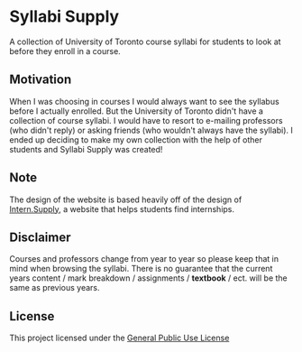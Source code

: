 # Syllabi Supply
A collection of University of Toronto course syllabi for students to look at before they enroll in a course.

## Motivation
When I was choosing in courses I would always want to see the syllabus before I actually enrolled. But the University of Toronto didn't have a collection of course syllabi. I would have to resort to e-mailing professors (who didn't reply) or asking friends (who wouldn't always have the syllabi). I ended up deciding to make my own collection with the help of other students and Syllabi Supply was created!

## Note
The design of the website is based heavily off of the design of [Intern.Supply](http://www.intern.supply/), a website that helps students find internships.

## Disclaimer
Courses and professors change from year to year so please keep that in mind when browsing the syllabi. There is no guarantee that the current years content / mark breakdown / assignments / **textbook** / ect. will be the same as previous years.

## License
This project licensed under the [General Public Use License](https://raw.githubusercontent.com/Frank-K/Syllabi-Supply/master/LICENCE)
